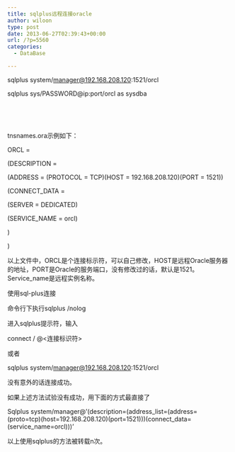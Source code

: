 ```yaml
---
title: sqlplus远程连接oracle
author: wiloon
type: post
date: 2013-06-27T02:39:43+00:00
url: /?p=5560
categories:
  - DataBase

---
```

sqlplus system/manager@192.168.208.120:1521/orcl

sqlplus sys/PASSWORD@ip:port/orcl as sysdba

&nbsp;

&nbsp;

tnsnames.ora示例如下：
  
ORCL =
  
(DESCRIPTION =
  
(ADDRESS = (PROTOCOL = TCP)(HOST = 192.168.208.120)(PORT = 1521))
  
(CONNECT_DATA =
  
(SERVER = DEDICATED)
  
(SERVICE_NAME = orcl)
  
)
  
)

以上文件中，ORCL是个连接标示符，可以自己修改，HOST是远程Oracle服务器的地址，PORT是Oracle的服务端口，没有修改过的话，默认是1521。Service_name是远程实例名称。

使用sql-plus连接
  
命令行下执行sqlplus /nolog
  
进入sqlplus提示符，输入
  
connect / @<连接标识符>
  
或者
  
sqlplus system/manager@192.168.208.120:1521/orcl
  
没有意外的话连接成功。
  
如果上述方法试验没有成功，用下面的方式最直接了
  
Sqlplus system/manager@’(description=(address\_list=(address=(proto=tcp)(host=192.168.208.120)(port=1521)))(connect\_data=(service_name=orcl)))’
  
以上使用sqlplus的方法被转载n次。